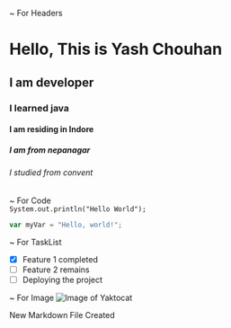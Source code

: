 ~ For Headers
# Hello, This is Yash Chouhan
## I am developer
### I learned java
#### I am residing in Indore
##### I am from nepanagar
###### I studied from convent

~ For Code
<br>
``` System.out.println("Hello World"); ```
``` javascript
var myVar = "Hello, world!";
```

~ For TaskList
- [x] Feature 1 completed
- [ ] Feature 2 remains
- [ ] Deploying the project
      
~ For Image
![Image of Yaktocat](https://octodex.github.com/images/yaktocat.png)


New Markdown File Created
